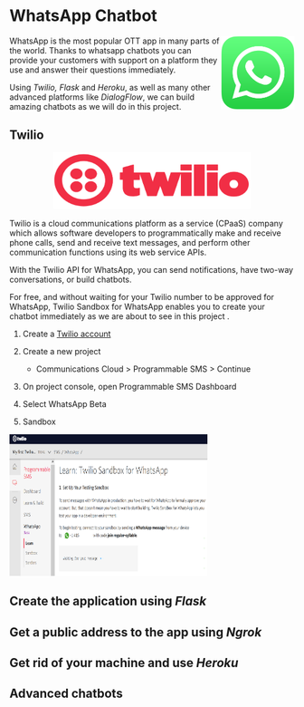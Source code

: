 # WhatsApp Chatbot

<p>
<img src="./images/whatsapp.png" alt="twilio" width="130" height="130" align="right">
  
WhatsApp is the most popular OTT app in many parts of the world. Thanks to whatsapp chatbots you can provide your customers with support on a platform they use and answer their questions immediately.

Using _Twilio, Flask_ and _Heroku_, as well as many other advanced platforms like _DialogFlow_, we can build amazing chatbots as we will do in this project.
</p>

## Twilio

<p align="center">
<img src="./images/twilio.png" alt="twilio" width="350" height="100">
</p>

Twilio is a cloud communications platform as a service (CPaaS) company which allows software developers to programmatically make and receive phone calls, send and receive text messages, and perform other communication functions using its web service APIs.

With the Twilio API for WhatsApp, you can send notifications, have two-way conversations, or build chatbots. 

For free, and without waiting for your Twilio number to be approved for WhatsApp, Twilio Sandbox for WhatsApp enables you to create your chatbot immediately as we are about to see in this project .

1. Create a [Twilio account](https://www.twilio.com/try-twilio)

2. Create a new project
    * Communications Cloud > Programmable SMS > Continue

3. On project console, open Programmable SMS Dashboard

4. Select WhatsApp Beta

5. Sandbox 

<img src="./images/sandbox.PNG" alt="sandbox" width="350" height="250">



## Create the application using _Flask_


## Get a public address to the app using _Ngrok_


## Get rid of your machine and use _Heroku_


## Advanced chatbots

